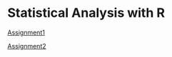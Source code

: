 # Statistical Analysis with R

[Assignment1](FinalAssignment1.html)  

[Assignment2](fa2020_assignment2--2-.html)
